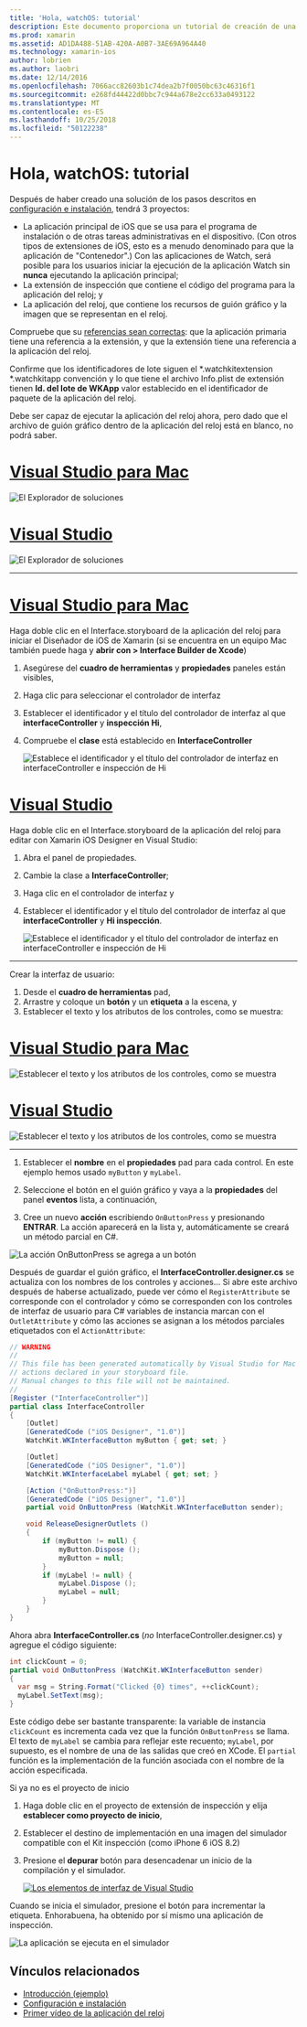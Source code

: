```yaml
---
title: 'Hola, watchOS: tutorial'
description: Este documento proporciona un tutorial de creación de una aplicación simple de watchOS con Xamarin. Describe cómo trabajar en Visual Studio y Visual Studio para Mac, trabajar con guiones gráficos y responder a eventos en el código.
ms.prod: xamarin
ms.assetid: AD1DA488-51AB-420A-A0B7-3AE69A964A40
ms.technology: xamarin-ios
author: lobrien
ms.author: laobri
ms.date: 12/14/2016
ms.openlocfilehash: 7066acc82603b1c74dea2b7f0050bc63c46316f1
ms.sourcegitcommit: e268fd44422d0bbc7c944a678e2cc633a0493122
ms.translationtype: MT
ms.contentlocale: es-ES
ms.lasthandoff: 10/25/2018
ms.locfileid: "50122238"
---
```

# <a name="hello-watchos--walkthrough"></a>Hola, watchOS: tutorial

Después de haber creado una solución de los pasos descritos en [configuración e instalación](~/ios/watchos/get-started/installation.md), tendrá 3 proyectos:

- La aplicación principal de iOS que se usa para el programa de instalación o de otras tareas administrativas en el dispositivo. (Con otros tipos de extensiones de iOS, esto es a menudo denominado para que la aplicación de "Contenedor".) Con las aplicaciones de Watch, será posible para los usuarios iniciar la ejecución de la aplicación Watch sin **nunca** ejecutando la aplicación principal;
- La extensión de inspección que contiene el código del programa para la aplicación del reloj; y
- La aplicación del reloj, que contiene los recursos de guión gráfico y la imagen que se representan en el reloj.

Compruebe que su [referencias sean correctas](~/ios/watchos/get-started/project-references.md): que la aplicación primaria tiene una referencia a la extensión, y que la extensión tiene una referencia a la aplicación del reloj.

Confirme que los identificadores de lote siguen el \*.watchkitextension \*.watchkitapp convención y lo que tiene el archivo Info.plist de extensión tienen **Id. del lote de WKApp** valor establecido en el identificador de paquete de la aplicación del reloj.

Debe ser capaz de ejecutar la aplicación del reloj ahora, pero dado que el archivo de guión gráfico dentro de la aplicación del reloj está en blanco, no podrá saber.

# <a name="visual-studio-for-mactabmacos"></a>[Visual Studio para Mac](#tab/macos)

![](hello-watch-images/projectstructure.png "El Explorador de soluciones")

# <a name="visual-studiotabwindows"></a>[Visual Studio](#tab/windows)

![](hello-watch-images/vs-projectstructure.png "El Explorador de soluciones")

-----

# <a name="visual-studio-for-mactabmacos"></a>[Visual Studio para Mac](#tab/macos)
    
Haga doble clic en el Interface.storyboard de la aplicación del reloj para iniciar el Diseñador de iOS de Xamarin (si se encuentra en un equipo Mac también puede haga y **abrir con > Interface Builder de Xcode**)


1.  Asegúrese del **cuadro de herramientas** y **propiedades** paneles están visibles,
1.  Haga clic para seleccionar el controlador de interfaz
1.  Establecer el identificador y el título del controlador de interfaz al que **interfaceController** y **inspección Hi**,
1.  Compruebe el **clase** está establecido en **InterfaceController**

    ![](hello-watch-images/interfacecontrollerattributes.png "Establece el identificador y el título del controlador de interfaz en interfaceController e inspección de Hi")

# <a name="visual-studiotabwindows"></a>[Visual Studio](#tab/windows)

Haga doble clic en el Interface.storyboard de la aplicación del reloj para editar con Xamarin iOS Designer en Visual Studio:

1.  Abra el panel de propiedades.
1.  Cambie la clase a **InterfaceController**;
1.  Haga clic en el controlador de interfaz y
1.  Establecer el identificador y el título del controlador de interfaz al que **interfaceController** y **Hi inspección**.

    ![](hello-watch-images/vs-interfacecontrollerattributes.png "Establece el identificador y el título del controlador de interfaz en interfaceController e inspección de Hi")

-----


Crear la interfaz de usuario:

1. Desde el **cuadro de herramientas** pad,
1. Arrastre y coloque un **botón** y un **etiqueta** a la escena, y
1. Establecer el texto y los atributos de los controles, como se muestra:

# <a name="visual-studio-for-mactabmacos"></a>[Visual Studio para Mac](#tab/macos)

![](hello-watch-images/draganddrop.png "Establecer el texto y los atributos de los controles, como se muestra")

# <a name="visual-studiotabwindows"></a>[Visual Studio](#tab/windows)

![](hello-watch-images/vs-draganddrop.png "Establecer el texto y los atributos de los controles, como se muestra")

-----

1. Establecer el **nombre** en el **propiedades** pad para cada control. En este ejemplo hemos usado `myButton` y `myLabel`.

1. Seleccione el botón en el guión gráfico y vaya a la **propiedades** del panel **eventos** lista, a continuación,

1. Cree un nuevo **acción** escribiendo `OnButtonPress` y presionando **ENTRAR**.
  La acción aparecerá en la lista y, automáticamente se creará un método parcial en C#.

![](hello-watch-images/buttonaction.png "La acción OnButtonPress se agrega a un botón")

Después de guardar el guión gráfico, el **InterfaceController.designer.cs** se actualiza con los nombres de los controles y acciones... Si abre este archivo después de haberse actualizado, puede ver cómo el `RegisterAttribute` se corresponde con el controlador y cómo se corresponden con los controles de interfaz de usuario para C# variables de instancia marcan con el `OutletAttribute` y cómo las acciones se asignan a los métodos parciales etiquetados con el `ActionAttribute`:

```csharp
// WARNING
//
// This file has been generated automatically by Visual Studio for Mac from the outlets and
// actions declared in your storyboard file.
// Manual changes to this file will not be maintained.
//
[Register ("InterfaceController")]
partial class InterfaceController
{
    [Outlet]
    [GeneratedCode ("iOS Designer", "1.0")]
    WatchKit.WKInterfaceButton myButton { get; set; }

    [Outlet]
    [GeneratedCode ("iOS Designer", "1.0")]
    WatchKit.WKInterfaceLabel myLabel { get; set; }

    [Action ("OnButtonPress:")]
    [GeneratedCode ("iOS Designer", "1.0")]
    partial void OnButtonPress (WatchKit.WKInterfaceButton sender);

    void ReleaseDesignerOutlets ()
    {
        if (myButton != null) {
            myButton.Dispose ();
            myButton = null;
        }
        if (myLabel != null) {
            myLabel.Dispose ();
            myLabel = null;
        }
    }
}
```

Ahora abra **InterfaceController.cs** (*no* InterfaceController.designer.cs) y agregue el código siguiente:

```csharp
int clickCount = 0;
partial void OnButtonPress (WatchKit.WKInterfaceButton sender)
{
  var msg = String.Format("Clicked {0} times", ++clickCount);
  myLabel.SetText(msg);
}
```

Este código debe ser bastante transparente: la variable de instancia `clickCount` es incrementa cada vez que la función `OnButtonPress` se llama. El texto de `myLabel` se cambia para reflejar este recuento; `myLabel`, por supuesto, es el nombre de una de las salidas que creó en XCode. El `partial` función es la implementación de la función asociada con el nombre de la acción especificada.

Si ya no es el proyecto de inicio

1. Haga doble clic en el proyecto de extensión de inspección y elija **establecer como proyecto de inicio**,

1. Establecer el destino de implementación en una imagen del simulador compatible con el Kit inspección (como iPhone 6 iOS 8.2)

1. Presione el **depurar** botón para desencadenar un inicio de la compilación y el simulador.

    [![](hello-watch-images/readytodebug-sml.png "Los elementos de interfaz de Visual Studio")](hello-watch-images/readytodebug.png#lightbox)

Cuando se inicia el simulador, presione el botón para incrementar la etiqueta.
Enhorabuena, ha obtenido por sí mismo una aplicación de inspección.

![](hello-watch-images/running.png "La aplicación se ejecuta en el simulador")


## <a name="related-links"></a>Vínculos relacionados

- [Introducción (ejemplo)](https://developer.xamarin.com/samples/monotouch/WatchKit/GettingStarted/)
- [Configuración e instalación](~/ios/watchos/get-started/installation.md)
- [Primer vídeo de la aplicación del reloj](http://blog.xamarin.com/your-first-watch-kit-app/)
